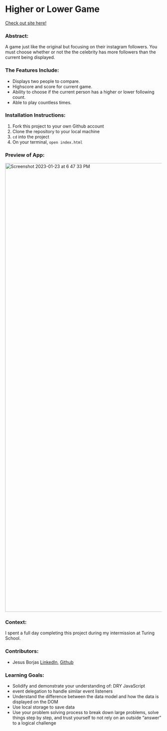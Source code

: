 # Higher or Lower Game

[Check out site here!](https://higher-or-lower-game-ceulv6a2l-jesusborjas006.vercel.app/)

### Abstract: 
A game just like the original but focusing on their instagram followers. You must choose whether or not the the celebrity has more followers than the current being displayed. 

### The Features Include: 
- Displays two people to compare.
- Highscore and score for current game.
- Ability to choose if the current person has a higher or lower following count.
- Able to play countless times.

### Installation Instructions:
1. Fork this project to your own Github account
2. Clone the repository to your local machine
3. `cd` into the project
4. On your terminal, `open index.html`

### Preview of App:
<img width="1440" alt="Screenshot 2023-01-23 at 6 47 33 PM" src="https://user-images.githubusercontent.com/111095858/214188963-673c6b03-55c4-4acc-923a-69ab6fb0efdd.png">

### Context:
I spent a full day completing this project during my intermission at Turing School.

### Contributors:
- Jesus Borjas [LinkedIn](https://www.linkedin.com/in/jesus-borjas-6589b920a/), [Github](https://github.com/jesusborjas006)

### Learning Goals:
- Solidify and demonstrate your understanding of: DRY JavaScript
- event delegation to handle similar event listeners
- Understand the difference between the data model and how the data is displayed on the DOM
- Use local storage to save data
- Use your problem solving process to break down large problems, solve things step by step, and trust yourself to not rely on an outside “answer” to a logical challenge
